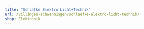 ```yaml
---
title: "Schläfke Elektro Licht+Technik"
url: /villingen-schwenningen/schlaefke-elektro-licht-technik/
shop: Elektronik
---
```

